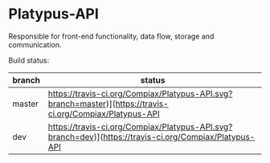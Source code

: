 Platypus-API
=====================

Responsible for front-end functionality, data flow, storage and communication.

Build status:

| branch | status |
| ------ | ------ |
| master | https://travis-ci.org/Compiax/Platypus-API.svg?branch=master)](https://travis-ci.org/Compiax/Platypus-API |
| dev    | https://travis-ci.org/Compiax/Platypus-API.svg?branch=dev)](https://travis-ci.org/Compiax/Platypus-API |
